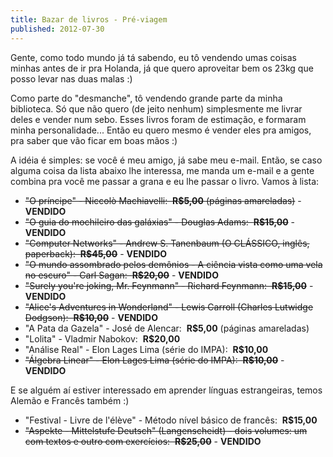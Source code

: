 ```yaml
---
title: Bazar de livros - Pré-viagem
published: 2012-07-30
---
```


Gente, como todo mundo já tá sabendo, eu tô vendendo umas coisas minhas antes de ir pra Holanda,
já que quero aproveitar bem os 23kg que posso levar nas duas malas :)

Como parte do "desmanche", tô vendendo grande parte da minha biblioteca.
Só que não quero (de jeito nenhum) simplesmente me livrar deles e vender num sebo.
Esses livros foram de estimação, e formaram minha personalidade...
Então eu quero mesmo é vender eles pra amigos, pra saber que vão ficar em boas mãos :)

A idéia é simples: se você é meu amigo, já sabe meu e-mail.
Então, se caso alguma coisa da lista abaixo lhe interessa, me manda um e-mail e a gente combina pra você me passar a grana e eu lhe passar o livro.
Vamos à lista:

<!--more-->

  * ~~"O príncipe" - Niccolò Machiavelli:  **R\$5,00** (páginas amareladas)~~ - **VENDIDO**
  * ~~"O guia do mochileiro das galáxias" - Douglas Adams:  **R\$15,00**~~ - **VENDIDO**
  * ~~"Computer Networks" - Andrew S. Tanenbaum (O CLÁSSICO, inglês, paperback):  **R\$45,00**~~ - **VENDIDO**
  * ~~"O mundo assombrado pelos demônios - A ciência vista como uma vela no escuro" - Carl Sagan:  **R\$20,00**~~ - **VENDIDO**
  * ~~"Surely you're joking, Mr. Feynmann" - Richard Feynmann:  **R\$15,00**~~ - **VENDIDO**
  * ~~"Alice's Adventures in Wonderland" - Lewis Carroll (Charles Lutwidge Dodgson):  **R\$10,00**~~ - **VENDIDO**
  * "A Pata da Gazela" - José de Alencar:  **R\$5,00** (páginas amareladas)
  * "Lolita" - Vladmir Nabokov:  **R\$20,00**
  * "Análise Real" - Elon Lages Lima (série do IMPA):  **R\$10,00**
  * ~~"Álgebra Linear" - Elon Lages Lima (série do IMPA):  **R\$10,00**~~ - **VENDIDO**

E se alguém aí estiver interessado em aprender línguas estrangeiras, temos Alemão e Francês também :)

  * "Festival - Livre de l'élève" - Método nível básico de francês:  **R\$15,00**
  * ~~"Aspekte - Mittelstufe Deutsch" (Langenscheidt) - dois volumes: um com textos e outro com exercícios:  **R\$25,00**~~ - **VENDIDO**


